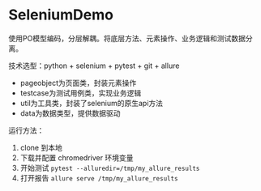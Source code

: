 # SeleniumDemo
使用PO模型编码，分层解耦。将底层方法、元素操作、业务逻辑和测试数据分离。

技术选型：python + selenium + pytest + git + allure

- pageobject为页面类，封装元素操作
- testcase为测试用例类，实现业务逻辑
- util为工具类，封装了selenium的原生api方法
- data为数据类型，提供数据驱动

运行方法：
1. clone 到本地
2. 下载并配置 chromedriver 环境变量 
3. 开始测试 `pytest --alluredir=/tmp/my_allure_results`
4. 打开报告 `allure serve /tmp/my_allure_results`